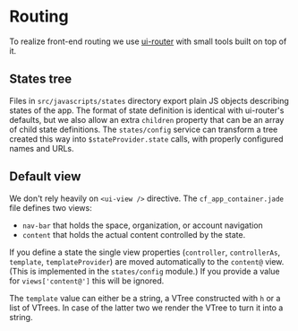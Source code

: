 Routing
=======

To realize front-end routing we use [ui-router][] with small tools built on top
of it.

[ui-router]: https://github.com/angular-ui/ui-router


## States tree

Files in `src/javascripts/states` directory export plain JS objects describing
states of the app. The format of state definition is identical with ui-router's
defaults, but we also allow an extra `children` property that can be an array
of child state definitions. The `states/config` service can transform a tree
created this way into `$stateProvider.state` calls, with properly configured
names and URLs.


## Default view

We don't rely heavily on `<ui-view />` directive. The `cf_app_container.jade`
file defines two views:

- `nav-bar` that holds the space, organization, or account navigation
- `content` that holds the actual content controlled by the state.

If you define a state the single view properties (`controller`, `controllerAs`,
`template`, `templateProvider`) are moved automatically to the `content@` view.
(This is implemented in the `states/config` module.) If you provide a value for
`views['content@']` this will be ignored.

The `template` value can either be a string, a VTree constructed with `h` or a
list of VTrees. In case of the latter two we render the VTree to turn it into a
string.
